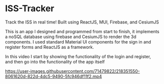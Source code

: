 # ISS-Tracker
Track the ISS in real time! Built using ReactJS, MUI, Firebase, and CesiumJS

This is an app I designed and programmed from start to finish, it implements a noSQL database using firebase and CesiumJS to render the 3d components. 
I used standard Material UI components for the sign in and register forms and ReactJS as a framework.

In this video I start by showing the functionality of the login and register, and then go into the functionality of the app itself


https://user-images.githubusercontent.com/71479822/218351550-8061620d-822d-4dc5-9490-5fc946df11f2.mp4


